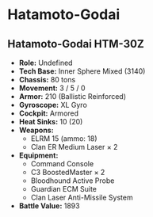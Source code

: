 # Hatamoto-Godai
## Hatamoto-Godai HTM-30Z
- **Role:** Undefined
- **Tech Base:** Inner Sphere Mixed (3140)
- **Chassis:** 80 tons
- **Movement:** 3 / 5 / 0
- **Armor:** 210 (Ballistic Reinforced)
- **Gyroscope:** XL Gyro
- **Cockpit:** Armored
- **Heat Sinks:** 10 (20)
- **Weapons:**
  - ELRM 15 (ammo: 18)
  - Clan ER Medium Laser × 2
- **Equipment:**
  - Command Console
  - C3 BoostedMaster × 2
  - Bloodhound Active Probe
  - Guardian ECM Suite
  - Clan Laser Anti-Missile System
- **Battle Value:** 1893

